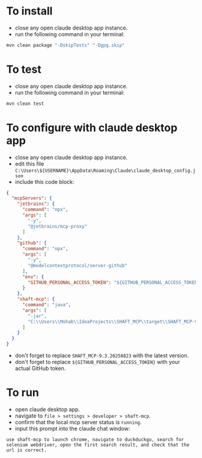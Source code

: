 # To install
- close any open claude desktop app instance.
- run the following command in your terminal:
```bash
mvn clean package "-DskipTests" "-Dgpg.skip"
```

# To test
- close any open claude desktop app instance.
- run the following command in your terminal:
```bash
mvn clean test
```

# To configure with claude desktop app
- close any open claude desktop app instance.
- edit this file `C:\Users\${USERNAME}\AppData\Roaming\Claude\claude_desktop_config.json`
- include this code block:
```json
{
  "mcpServers": {
    "jetbrains": {
      "command": "npx",
      "args": [
        "-y",
        "@jetbrains/mcp-proxy"
      ]
    },
    "github": {
      "command": "npx",
      "args": [
        "-y",
        "@modelcontextprotocol/server-github"
      ],
      "env": {
        "GITHUB_PERSONAL_ACCESS_TOKEN": "${GITHUB_PERSONAL_ACCESS_TOKEN}"
      }
    },
    "shaft-mcp": {
      "command": "java",
      "args": [
        "-jar",
        "C:\\Users\\Mohab\\IdeaProjects\\SHAFT_MCP\\target\\SHAFT_MCP-9.3.20250824.jar"
      ]
    }
  }
}
```
- don't forget to replace `SHAFT_MCP-9.3.20250823` with the latest version.
- don't forget to replace `${GITHUB_PERSONAL_ACCESS_TOKEN}` with your actual GitHub token.

# To run
- open claude desktop app.
- navigate to `file > settings > developer > shaft-mcp`.
- confirm that the local mcp server status is `running`.
- input this prompt into the claude chat window:
```
use shaft-mcp to launch chrome, navigate to duckduckgo, search for selenium webdriver, open the first search result, and check that the url is correct.
```